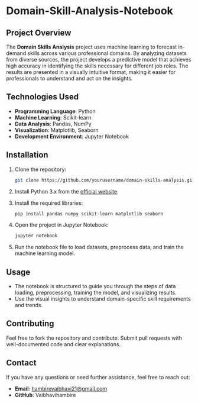 # Domain-Skill-Analysis-Notebook

## Project Overview
The **Domain Skills Analysis** project uses machine learning to forecast in-demand skills across various professional domains. By analyzing datasets from diverse sources, the project develops a predictive model that achieves high accuracy in identifying the skills necessary for different job roles. The results are presented in a visually intuitive format, making it easier for professionals to understand and act on the insights.

## Technologies Used
- **Programming Language**: Python
- **Machine Learning**: Scikit-learn
- **Data Analysis**: Pandas, NumPy
- **Visualization**: Matplotlib, Seaborn
- **Development Environment**: Jupyter Notebook

## Installation

1. Clone the repository:
   ```bash
   git clone https://github.com/yourusername/domain-skills-analysis.git
   ```

2. Install Python 3.x from the [official website](https://www.python.org/).

3. Install the required libraries:
   ```bash
   pip install pandas numpy scikit-learn matplotlib seaborn
   ```

4. Open the project in Jupyter Notebook:
   ```bash
   jupyter notebook
   ```

5. Run the notebook file to load datasets, preprocess data, and train the machine learning model.

## Usage

- The notebook is structured to guide you through the steps of data loading, preprocessing, training the model, and visualizing results.
- Use the visual insights to understand domain-specific skill requirements and trends.

## Contributing
Feel free to fork the repository and contribute. Submit pull requests with well-documented code and clear explanations.

## Contact
If you have any questions or need further assistance, feel free to reach out:
- **Email**: hambirevaibhavi21@gmail.com
- **GitHub**: Vaibhavihambire
